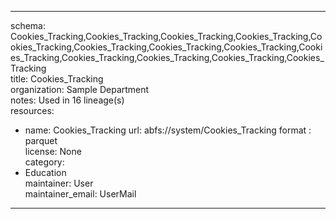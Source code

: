 


---  
schema: Cookies_Tracking,Cookies_Tracking,Cookies_Tracking,Cookies_Tracking,Cookies_Tracking,Cookies_Tracking,Cookies_Tracking,Cookies_Tracking,Cookies_Tracking,Cookies_Tracking,Cookies_Tracking,Cookies_Tracking,Cookies_Tracking  
title: Cookies_Tracking  
organization: Sample Department  
notes: Used in 16 lineage(s)  
resources:  
  - name: Cookies_Tracking 
    url: abfs://system/Cookies_Tracking 
    format : parquet  
license: None  
category:
  - Education  
maintainer: User  
maintainer_email: UserMail  
---